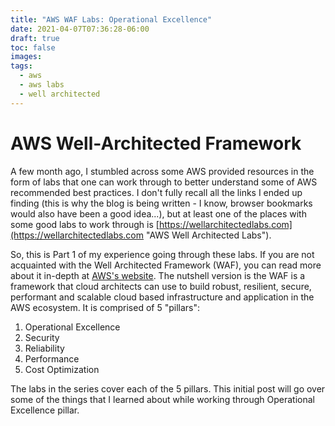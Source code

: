 ```yaml
---
title: "AWS WAF Labs: Operational Excellence"
date: 2021-04-07T07:36:28-06:00
draft: true
toc: false
images:
tags:
  - aws
  - aws labs
  - well architected
---
```


# AWS Well-Architected Framework
A few month ago, I stumbled across some AWS provided resources in the form of labs that one can work through to better understand some of AWS recommended best practices. I don't fully recall all the links I ended up finding (this is why the blog is being written - I know, browser bookmarks would also have been a good idea...), but at least one of the places with some good labs to work through is [https://wellarchitectedlabs.com](https://wellarchitectedlabs.com "AWS Well Architected Labs").

So, this is Part 1 of my experience going through these labs. If you are not acquainted with the Well Architected Framework (WAF), you can read more about it in-depth at [AWS's website](https://aws.amazon.com/architecture/well-architected/?wa-lens-whitepapers.sort-by=item.additionalFields.sortDate&wa-lens-whitepapers.sort-order=desc "AWS Well-Architected"). The nutshell version is the WAF is a framework that cloud architects can use to build robust, resilient, secure, performant and scalable cloud based infrastructure and application in the AWS ecosystem. It is comprised of 5 "pillars":

  1. Operational Excellence
  2. Security
  3. Reliability
  4. Performance
  5. Cost Optimization

The labs in the series cover each of the 5 pillars. This initial post will go over some of the things that I learned about while working through Operational Excellence pillar.